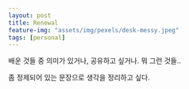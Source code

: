 ```yaml
---
layout: post
title: Renewal
feature-img: "assets/img/pexels/desk-messy.jpeg"
tags: [personal]
---
```


배운 것들 중 의미가 있거나, 공유하고 싶거나.
뭐 그런 것들..

좀 정제되어 있는 문장으로 생각을 정리하고 싶다. 


